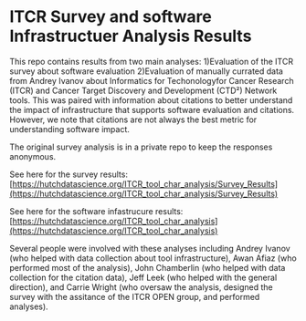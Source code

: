 # ITCR Survey and software Infrastructuer Analysis Results

This repo contains results from two main analyses:
1)Evaluation of the ITCR survey about software evaluation
2)Evaluation of manually currated data from Andrey Ivanov about Informatics for Techonologyfor Cancer Research (ITCR) and 
Cancer Target Discovery and Development (CTD²) Network tools. This was paired with information about citations to better understand the impact of infrastructure that supports software evaluation and citations. However, we note that citations are not always the best metric for understanding software impact.



The original survey analysis is in a private repo to keep the responses anonymous.

See here for the survey results: [https://hutchdatascience.org/ITCR_tool_char_analysis/Survey_Results](https://hutchdatascience.org/ITCR_tool_char_analysis/Survey_Results)

See here for the software infastrucure results: [https://hutchdatascience.org/ITCR_tool_char_analysis](https://hutchdatascience.org/ITCR_tool_char_analysis)


Several people were involved with these analyses including Andrey Ivanov (who helped with data collection about tool infrastructure), Awan Afiaz (who performed most of the analysis), John Chamberlin (who helped with data collection for the citation data), Jeff Leek (who helped with the general direction), and Carrie Wright (who oversaw the analysis, designed the survey with the assitance of the ITCR OPEN group, and performed analyses).
